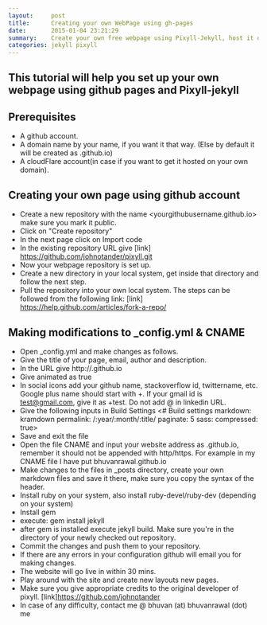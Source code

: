 ```yaml
---
layout:     post
title:      Creating your own WebPage using gh-pages
date:       2015-01-04 23:21:29
summary:    Create your own free webpage using Pixyll-Jekyll, host it on github pages or your own domain.s
categories: jekyll pixyll
---
```


## This tutorial will help you set up your own webpage using github pages and Pixyll-jekyll

## Prerequisites

* A github account.
* A domain name by your name, if you want it that way. (Else by default it will be created as <yourGithubname>.github.io)
* A cloudFlare account(in case if you want to get it hosted on your own domain).

## Creating your own page using github account

* Create a new repository with the name <yourgithubusername.github.io> make sure you mark it public.
* Click on "Create repository"
* In the next page click on Import code
* In the existing repository URL give [link] https://github.com/johnotander/pixyll.git
* Now your webpage repository is set up.
* Create a new directory in your local system, get inside that directory and follow the next step.
* Pull the repository into your own local system. The steps can be followed from the following link: [link] https://help.github.com/articles/fork-a-repo/

## Making modifications to _config.yml & CNAME

* Open _config.yml and make changes as follows.
 * Give the title of your page, email, author and description.
 * In the URL give http://<yourgithubname>.github.io
 *  Give animated as true
 * In social icons add your github name, stackoverflow id, twittername, etc. Google plus name should start with +. If your gmail id is test@gmail.com, give it as +test. Do not add @ in linkedin URL.
 * Give the following inputs in Build Settings 
		<# Build settings
		markdown: kramdown
		permalink: /:year/:month/:title/
		paginate: 5
		sass:
		compressed: true>
 *  Save and exit the file
 * Open the file CNAME and input your website address as <yourname>.github.io, remember it should not be appended with http/https. For example in my CNAME file I have put bhuvanrawal.github.io
* Make changes to the files in _posts directory, create your own markdown files and save it there, make sure you copy the syntax of the header.
*  Install ruby on your system, also install ruby-devel/ruby-dev (depending on your system)
 * Install gem
 * execute: gem install jekyll
 * after gem is installed execute jekyll build. Make sure you're in the directory of your newly checked out repository.
* Commit the changes and push them to your repository.
 * If there are any errors in your configuration github will email you for making changes.
* The website will go live in within 30 mins.
* Play around with the site and create new layouts new pages.
* Make sure you give appropriate credits to the original developer of pixyll. [link]https://github.com/johnotander
* In case of any difficulty, contact me @ bhuvan (at) bhuvanrawal (dot) me
 
